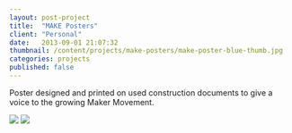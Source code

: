 ```yaml
---
layout: post-project
title:  "MAKE Posters"
client: "Personal"
date:   2013-09-01 21:07:32
thumbnail: /content/projects/make-posters/make-poster-blue-thumb.jpg
categories: projects
published: false
---
```


Poster designed and printed on used construction documents to give a voice to the growing Maker Movement.

<img src="{{ site.baseurl }}/content/projects/make-posters/make-poster-blue-1.jpg" />

<img src="{{ site.baseurl }}/content/projects/make-posters/make-poster-orange-1.jpg" />
